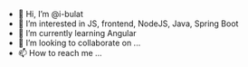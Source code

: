 - 👋 Hi, I’m @i-bulat
- 👀 I’m interested in JS, frontend, NodeJS, Java, Spring Boot 
- 🌱 I’m currently learning Angular
- 💞️ I’m looking to collaborate on ...
- 📫 How to reach me ...

<!---
i-bulat/i-bulat is a ✨ special ✨ repository because its `README.md` (this file) appears on your GitHub profile.
You can click the Preview link to take a look at your changes.
--->
